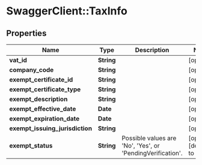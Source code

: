 # SwaggerClient::TaxInfo

## Properties
Name | Type | Description | Notes
------------ | ------------- | ------------- | -------------
**vat_id** | **String** |  | [optional] 
**company_code** | **String** |  | [optional] 
**exempt_certificate_id** | **String** |  | [optional] 
**exempt_certificate_type** | **String** |  | [optional] 
**exempt_description** | **String** |  | [optional] 
**exempt_effective_date** | **Date** |  | [optional] 
**exempt_expiration_date** | **Date** |  | [optional] 
**exempt_issuing_jurisdiction** | **String** |  | [optional] 
**exempt_status** | **String** | Possible values are &#39;No&#39;, &#39;Yes&#39;, or &#39;PendingVerification&#39;.  | [optional] [default to &quot;No&quot;]


